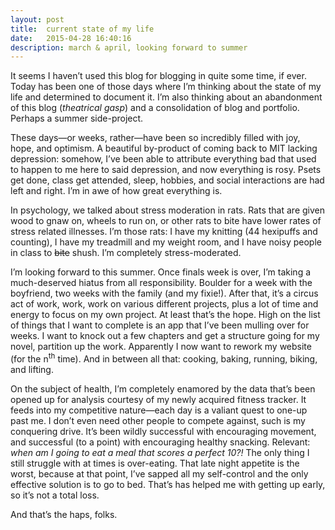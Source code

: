 ```yaml
---
layout: post
title:  current state of my life
date:   2015-04-28 16:40:16
description: march & april, looking forward to summer
---
```

It seems I haven’t used this blog for blogging in quite some time, if ever. Today has been one of those days where I’m thinking about the state of my life and determined to document it. I’m also thinking about an abandonment of this blog (*theatrical gasp*) and a consolidation of blog and portfolio. Perhaps a summer side-project.

These days—or weeks, rather—have been so incredibly filled with joy, hope, and optimism. A beautiful by-product of coming back to MIT lacking depression: somehow, I’ve been able to attribute everything bad that used to happen to me here to said depression, and now everything is rosy. Psets get done, class get attended, sleep, hobbies, and social interactions are had left and right. I’m in awe of how great everything is. 

In psychology, we talked about stress moderation in rats. Rats that are given wood to gnaw on, wheels to run on, or other rats to bite have lower rates of stress related illnesses. I’m those rats: I have my knitting (44 hexipuffs and counting), I have my treadmill and my weight room, and I have noisy people in class to <del>bite</del> shush. I’m completely stress-moderated. 

I’m looking forward to this summer. Once finals week is over, I’m taking a much-deserved hiatus from all responsibility. Boulder for a week with the boyfriend, two weeks with the family (and my fixie!). After that, it’s a circus act of work, work, work on various different projects, plus a lot of time and energy to focus on my own project. At least that’s the hope. High on the list of things that I want to complete is an app that I’ve been mulling over for weeks. I want to knock out a few chapters and get a structure going for my novel, partition up the work. Apparently I now want to rework my website (for the n<sup>th</sup> time). And in between all that: cooking, baking, running, biking, and lifting. 

On the subject of health, I’m completely enamored by the data that’s been opened up for analysis courtesy of my newly acquired fitness tracker. It feeds into my competitive nature—each day is a valiant quest to one-up past me. I don’t even need other people to compete against, such is my conquering drive. It’s been wildly successful with encouraging movement, and successful (to a point) with encouraging healthy snacking. Relevant: *when am I going to eat a meal that scores a perfect 10?!* The only thing I still struggle with at times is over-eating. That late night appetite is the worst, because at that point, I’ve sapped all my self-control and the only effective solution is to go to bed. That’s has helped me with getting up early, so it’s not a total loss. 

And that’s the haps, folks. 